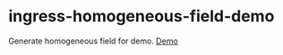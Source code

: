 # ingress-homogeneous-field-demo
Generate homogeneous field for demo.
[Demo](http://milkker.github.io/ingress-homogeneous-field-demo/)
